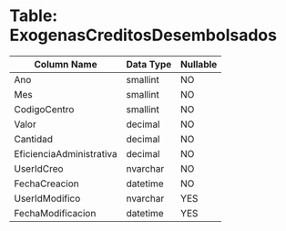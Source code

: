 # Table: ExogenasCreditosDesembolsados

| Column Name | Data Type | Nullable |
|-------------|-----------|----------|
| Ano | smallint | NO |
| Mes | smallint | NO |
| CodigoCentro | smallint | NO |
| Valor | decimal | NO |
| Cantidad | decimal | NO |
| EficienciaAdministrativa | decimal | NO |
| UserIdCreo | nvarchar | NO |
| FechaCreacion | datetime | NO |
| UserIdModifico | nvarchar | YES |
| FechaModificacion | datetime | YES |
